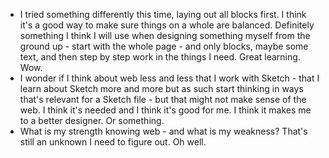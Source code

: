 * I tried something differently this time, laying out all blocks first. I think it's a good way to make sure things on a whole are balanced. Definitely something I think I will use when designing something myself from the ground up - start with the whole page - and only blocks, maybe some text, and then step by step work in the things I need. Great learning. Wow.
* I wonder if I think about web less and less that I work with Sketch - that I learn about Sketch more and more but as such start thinking in ways that's relevant for a Sketch file - but that might not make sense of the web. I think it's needed and I think it's good for me. I think it makes me to a better designer. Or something.
* What is my strength knowing web - and what is my weakness? That's still an unknown I need to figure out. Oh well.
